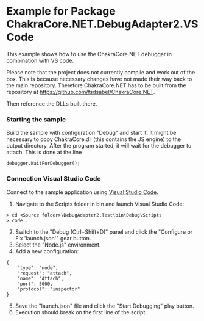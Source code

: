 # Example for Package ChakraCore.NET.DebugAdapter2.VSCode

This example shows how to use the ChakraCore<i></i>.NET debugger in combination with VS code.

Please note that the project does not currently compile and work out of the box. This is because necessary changes have not made their way back to the main repository. Therefore ChakraCore<i></i>.NET has to be built from the repository at https://github.com/fsdsabel/ChakraCore.NET.

Then reference the DLLs built there.


### Starting the sample

Build the sample with configuration "Debug" and start it. It might be necessary to copy ChakraCore.dll (this contains the JS engine) to the output directory. After the program started, it will wait for the debugger to attach. This is done at the line 

```charp
debugger.WaitForDebugger();
```

### Connection Visual Studio Code

Connect to the sample application using [Visual Studio Code](https://code.visualstudio.com/).

1. Navigate to the Scripts folder in bin and launch Visual Studio Code:

```
> cd <Source folder>\DebugAdapter2.Test\bin\Debug\Scripts
> code .
```

2. Switch to the "Debug (Ctrl+Shift+D)" panel and click the "Configure or Fix 'launch.json'" gear button.
3. Select the "Node.js" environment.
4. Add a new configuration:

```
{
    "type": "node",
    "request": "attach",
    "name": "Attach",
    "port": 5000,
    "protocol": "inspector"
}
```
5. Save the "launch.json" file and click the "Start Debugging" play button.
6. Execution should break on the first line of the script.

